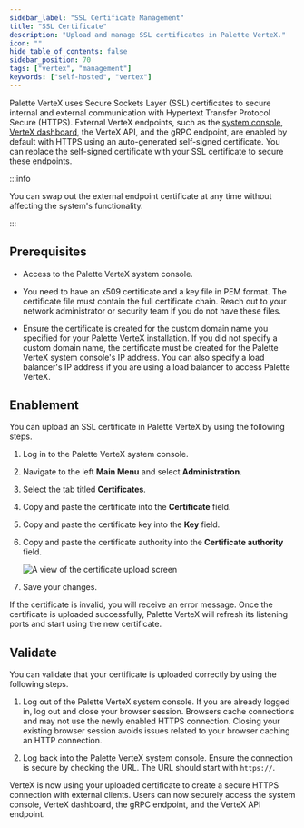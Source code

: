 ```yaml
---
sidebar_label: "SSL Certificate Management"
title: "SSL Certificate"
description: "Upload and manage SSL certificates in Palette VerteX."
icon: ""
hide_table_of_contents: false
sidebar_position: 70
tags: ["vertex", "management"]
keywords: ["self-hosted", "vertex"]
---
```


Palette VerteX uses Secure Sockets Layer (SSL) certificates to secure internal and external communication with Hypertext
Transfer Protocol Secure (HTTPS). External VerteX endpoints, such as the
[system console](../system-management/system-management.md#system-console),
[VerteX dashboard](../../getting-started/dashboard.md), the VerteX API, and the gRPC endpoint, are enabled by default
with HTTPS using an auto-generated self-signed certificate. You can replace the self-signed certificate with your SSL
certificate to secure these endpoints.

:::info

You can swap out the external endpoint certificate at any time without affecting the system's functionality.

:::

## Prerequisites

- Access to the Palette VerteX system console.

- You need to have an x509 certificate and a key file in PEM format. The certificate file must contain the full
  certificate chain. Reach out to your network administrator or security team if you do not have these files.

- Ensure the certificate is created for the custom domain name you specified for your Palette VerteX installation. If
  you did not specify a custom domain name, the certificate must be created for the Palette VerteX system console's IP
  address. You can also specify a load balancer's IP address if you are using a load balancer to access Palette VerteX.

## Enablement

You can upload an SSL certificate in Palette VerteX by using the following steps.

1. Log in to the Palette VerteX system console.

2. Navigate to the left **Main Menu** and select **Administration**.

3. Select the tab titled **Certificates**.

4. Copy and paste the certificate into the **Certificate** field.

5. Copy and paste the certificate key into the **Key** field.

6. Copy and paste the certificate authority into the **Certificate authority** field.

   ![A view of the certificate upload screen](/vertex_system-management_ssl-certifiacte-management_certificate-upload.webp)

7. Save your changes.

If the certificate is invalid, you will receive an error message. Once the certificate is uploaded successfully, Palette
VerteX will refresh its listening ports and start using the new certificate.

## Validate

You can validate that your certificate is uploaded correctly by using the following steps.

1. Log out of the Palette VerteX system console. If you are already logged in, log out and close your browser session.
   Browsers cache connections and may not use the newly enabled HTTPS connection. Closing your existing browser session
   avoids issues related to your browser caching an HTTP connection.

2. Log back into the Palette VerteX system console. Ensure the connection is secure by checking the URL. The URL should
   start with `https://`.

VerteX is now using your uploaded certificate to create a secure HTTPS connection with external clients. Users can now
securely access the system console, VerteX dashboard, the gRPC endpoint, and the VerteX API endpoint.
